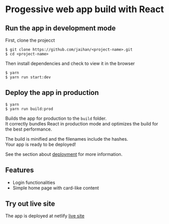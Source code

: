 # Progessive web app build with React

## Run the app in development mode

First, clone the projecct

```
$ git clone https://github.com/jaihan/<project-name>.git
$ cd <project-name>
```

Then install dependencies and check to view it in the browser

```
$ yarn
$ yarn run start:dev

```

## Deploy the app in production

```
$ yarn
$ yarn run build:prod

```

Builds the app for production to the `build` folder.<br />
It correctly bundles React in production mode and optimizes the build for the best performance.

The build is minified and the filenames include the hashes.<br />
Your app is ready to be deployed!

See the section about [deployment](https://facebook.github.io/create-react-app/docs/deployment) for more information.

## Features

- Login functionalities
- Simple home page with card-like content

## Try out live site

The app is deployed at netlify [live site](https://fervent-sammet-a8f50f.netlify.app)
